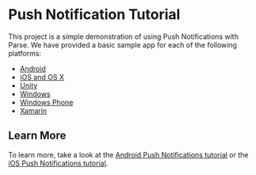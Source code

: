 Push Notification Tutorial
==========================

This project is a simple demonstration of using Push Notifications with Parse. We have provided a basic sample app for each of the following platforms:

* [Android](/Android)
* [iOS and OS X](/iOS)
* [Unity](/Unity)
* [Windows](/Windows)
* [Windows Phone](/WindowsPhone)
* [Xamarin](/Xamarin)

Learn More
----------

To learn more, take a look at the [Android Push Notifications tutorial](https://parse.com/tutorials/android-push-notifications) or the [iOS Push Notifications tutorial](/iOS).
